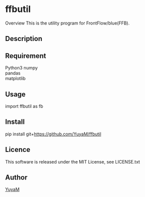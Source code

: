 ffbutil
====

Overview
This is the utility program for FrontFlow/blue(FFB).

## Description

## Requirement
Python3
numpy  
pandas  
matplotlib

## Usage
import ffbutil as fb

## Install
pip install git+https://github.com/YuyaM/ffbutil

## Licence
This software is released under the MIT License, see LICENSE.txt

## Author

[YuyaM](https://github.com/YuyaM)
